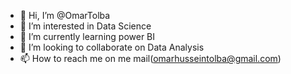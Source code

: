 - 👋 Hi, I’m @OmarTolba
- 👀 I’m interested in Data Science 
- 🌱 I’m currently learning power BI 
- 💞️ I’m looking to collaborate on Data Analysis 
- 📫 How to reach me on me mail(omarhusseintolba@gmail.com)

<!---
OmarTolba/OmarTolba is a ✨ special ✨ repository because its `README.md` (this file) appears on your GitHub profile.
You can click the Preview link to take a look at your changes.
--->

